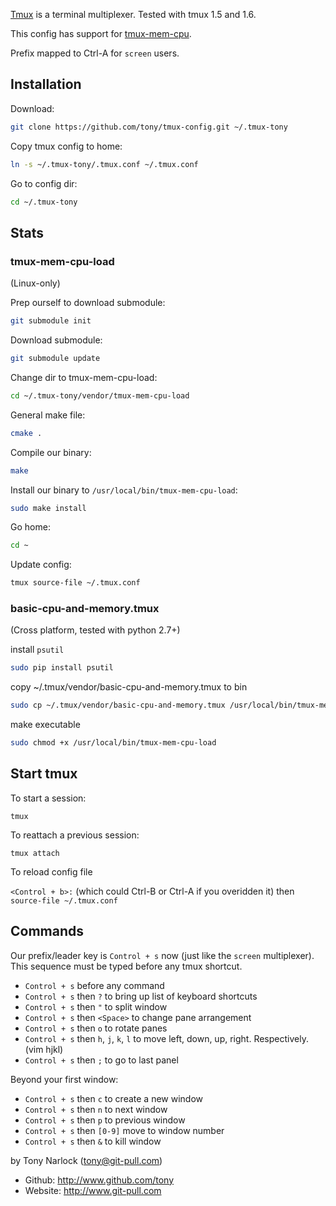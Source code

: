 [Tmux](http://tmux.sourceforge.net/) is a terminal multiplexer. Tested with tmux 1.5 and 1.6.

This config has support for [tmux-mem-cpu](http://github.com/thewtex/tmux-mem-cpu-load).

Prefix mapped to Ctrl-A for `screen` users.

Installation
------------

  Download:

```bash
git clone https://github.com/tony/tmux-config.git ~/.tmux-tony
```

  Copy tmux config to home:

```bash
ln -s ~/.tmux-tony/.tmux.conf ~/.tmux.conf
```

  Go to config dir:

```bash
cd ~/.tmux-tony
```

Stats
-----

### tmux-mem-cpu-load

(Linux-only)

  Prep ourself to download submodule:

```bash
git submodule init
```

  Download submodule:

```bash
git submodule update
```

  Change dir to tmux-mem-cpu-load:

```bash
cd ~/.tmux-tony/vendor/tmux-mem-cpu-load
```

  General make file:

```bash
cmake .
```

  Compile our binary:

```bash
make
```

  Install our binary to `/usr/local/bin/tmux-mem-cpu-load`:

```bash
sudo make install
```

  Go home:

```bash
cd ~
```

  Update config:

```bash
tmux source-file ~/.tmux.conf
```

### basic-cpu-and-memory.tmux

(Cross platform, tested with python 2.7+)

  install `psutil`

```bash
sudo pip install psutil
```

  copy ~/.tmux/vendor/basic-cpu-and-memory.tmux to bin

```bash
sudo cp ~/.tmux/vendor/basic-cpu-and-memory.tmux /usr/local/bin/tmux-mem-cpu-load
```

  make executable

```bash
sudo chmod +x /usr/local/bin/tmux-mem-cpu-load
```

Start tmux
----------

  To start a session:

  `tmux`

  To reattach a previous session:

  `tmux attach`

  To reload config file

  `<Control + b>:` (which could Ctrl-B or Ctrl-A if you overidden it) then `source-file ~/.tmux.conf`

Commands
--------

  Our prefix/leader key is `Control + s` now (just like the `screen` multiplexer). This sequence must be typed before any tmux shortcut.

  * `Control + s` before any command
  * `Control + s` then `?` to bring up list of keyboard shortcuts
  * `Control + s` then `"` to split window
  * `Control + s` then `<Space>` to change pane arrangement
  * `Control + s` then `o` to rotate panes
  * `Control + s` then `h`, `j`, `k`, `l` to move left, down, up, right. Respectively. (vim hjkl)
  * `Control + s` then `;` to go to last panel

  Beyond your first window:

  * `Control + s` then `c` to create a new window
  * `Control + s` then `n` to next window
  * `Control + s` then `p` to previous window
  * `Control + s` then `[0-9]` move to window number
  * `Control + s` then `&` to kill window


by Tony Narlock (tony@git-pull.com)

* Github: http://www.github.com/tony
* Website: http://www.git-pull.com
